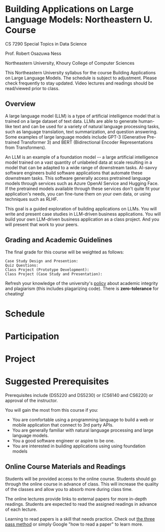 # Building Applications on Large Language Models: Northeastern U. Course

CS 7290 Special Topics in Data Science

Prof. Robert Osazuwa Ness

Northeastern University, Khoury College of Computer Sciences

This Northeastern University syllabus for the course Building Applications on Large Language Models.  The schedule is subject to adjustment.  Please check frequently to stay updated.  Video lectures and readings should be read/viewed prior to class.

## Overview

A large language model (LLM) is a type of artificial intelligence model that is trained on a large dataset of text data.
LLMs are able to generate human-like text and can be used for a variety of natural language processing tasks, such as language translation, text summarization, and question answering.
Some examples of large language models include GPT-3 (Generative Pre-trained Transformer 3) and BERT (Bidirectional Encoder Representations from Transformers).

An LLM is an example of a foundation model -- a large artificial intelligence model trained on a vast quantity of unlabeled data at scale resulting in a model that can be adapted to a wide range of downstream tasks.
AI-savvy software engineers build software applications that automate these downstream tasks.
This software generally access pretrained language models through services such as Azure OpenAI Service and Hugging Face.
If the pretrained models available through these services don't quite fit your application's needs, you can fine-tune them on your own data, or using techniques such as RLHF.

This goal is a guided exploration of building applications on LLMs.
You will write and present case studies in LLM-driven business applications.
You will build your own LLM-driven business application as a class project.
And you will present that work to your peers.

## Grading and Academic Guidelines

The final grade for this course will be weighted as follows:

    Case Study Design and Presention:
    Quiz Questions:
    Class Project (Prototype Development):
    Class Project (Case Study and Presentation): 

Refresh your knowledge of the university's [policy](http://www.northeastern.edu/osccr/academic-integrity-policy/) about academic integrity and plagiarism (this includes plagarizing code). There is **zero-tolerance** for cheating!

# Schedule

# Participation

# Project

# Suggested Prerequisites

Prerequisites include (DS5220 and DS5230) or (CS6140 and CS6220) or approval of the instructor.

You will gain the most from this course if you:

* You are comfortable using a programming language to build a web or mobile application that connect to 3rd party APIs.
* You are generally familiar with natural language processing and large language models.
* You a good software engineer or aspire to be one.
* You are interested in building applications using using foundation models

## Online Course Materials and Readings

Students will be provided access to the online course. Students should go through the online course in advance of class.  This will increase the quality of the classes and allow you to absorb more during class time.

The online lectures provide links to external papers for more in-depth readings.  Students are expected to read the assigned readings in advance of each lecture.

Learning to read papers is a skill that needs practice.  Check out [the three pass method](https://web.stanford.edu/class/ee384m/Handouts/HowtoReadPaper.pdf) or simply Google "how to read a paper" to learn more. 



